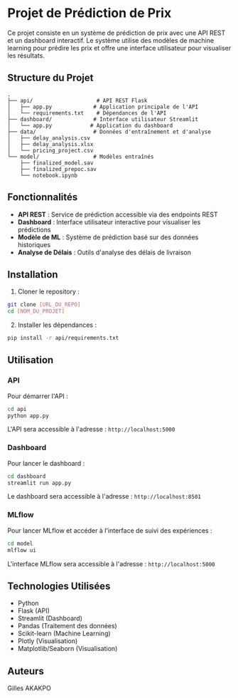 # Projet de Prédiction de Prix

Ce projet consiste en un système de prédiction de prix avec une API REST et un dashboard interactif. Le système utilise des modèles de machine learning pour prédire les prix et offre une interface utilisateur pour visualiser les résultats.

## Structure du Projet

```
.
├── api/                    # API REST Flask
│   ├── app.py             # Application principale de l'API
│   └── requirements.txt    # Dépendances de l'API
├── dashboard/             # Interface utilisateur Streamlit
│   └── app.py            # Application du dashboard
├── data/                  # Données d'entraînement et d'analyse
│   ├── delay_analysis.csv
│   ├── delay_analysis.xlsx
│   └── pricing_project.csv
└── model/                 # Modèles entraînés
    ├── finalized_model.sav
    ├── finalized_prepoc.sav
    └── notebook.ipynb
```

## Fonctionnalités

- **API REST** : Service de prédiction accessible via des endpoints REST
- **Dashboard** : Interface utilisateur interactive pour visualiser les prédictions
- **Modèle de ML** : Système de prédiction basé sur des données historiques
- **Analyse de Délais** : Outils d'analyse des délais de livraison

## Installation

1. Cloner le repository :
```bash
git clone [URL_DU_REPO]
cd [NOM_DU_PROJET]
```

2. Installer les dépendances :
```bash
pip install -r api/requirements.txt
```

## Utilisation

### API

Pour démarrer l'API :
```bash
cd api
python app.py
```

L'API sera accessible à l'adresse : `http://localhost:5000`

### Dashboard

Pour lancer le dashboard :
```bash
cd dashboard
streamlit run app.py
```

Le dashboard sera accessible à l'adresse : `http://localhost:8501`

### MLflow

Pour lancer MLflow et accéder à l'interface de suivi des expériences :
```bash
cd model
mlflow ui
```

L'interface MLflow sera accessible à l'adresse : `http://localhost:5000`

## Technologies Utilisées

- Python
- Flask (API)
- Streamlit (Dashboard)
- Pandas (Traitement des données)
- Scikit-learn (Machine Learning)
- Plotly (Visualisation)
- Matplotlib/Seaborn (Visualisation)

## Auteurs

Gilles AKAKPO
 